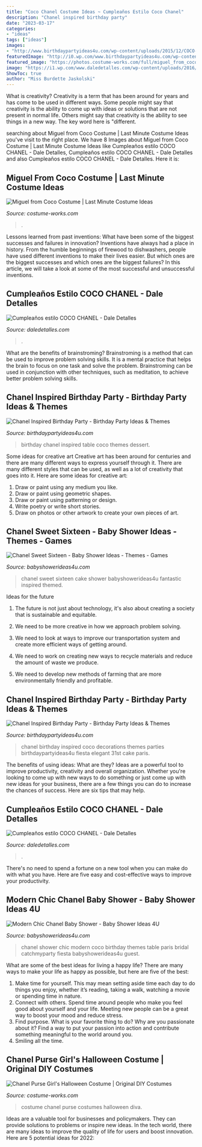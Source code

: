 ```yaml
---
title: "Coco Chanel Costume Ideas ~ Cumpleaños Estilo Coco Chanel"
description: "Chanel inspired birthday party"
date: "2023-03-17"
categories:
- "ideas"
tags: ["ideas"]
images:
- "http://www.birthdaypartyideas4u.com/wp-content/uploads/2015/12/COCO-Chanel-inspired-birthday-party-decorations-550x733.jpg"
featuredImage: "http://i0.wp.com/www.birthdaypartyideas4u.com/wp-content/uploads/2015/12/COCO-Chanel-inspired-birthday-party-dessert-table.jpg"
featured_image: "https://photos.costume-works.com/full/miguel_from_coco5.jpg"
image: "https://i1.wp.com/www.daledetalles.com/wp-content/uploads/2016/03/25-1.jpg"
ShowToc: true
author: "Miss Burdette Jaskolski"
---
```



What is creativity?
Creativity is a term that has been around for years and has come to be used in different ways. Some people might say that creativity is the ability to come up with ideas or solutions that are not present in normal life. Others might say that creativity is the ability to see things in a new way. The key word here is "different.

	

		
searching about Miguel from Coco Costume | Last Minute Costume Ideas you've visit to the right place. We have 8 Images about Miguel from Coco Costume | Last Minute Costume Ideas like Cumpleaños estilo COCO CHANEL - Dale Detalles, Cumpleaños estilo COCO CHANEL - Dale Detalles and also Cumpleaños estilo COCO CHANEL - Dale Detalles. Here it is:
		
    
## Miguel From Coco Costume | Last Minute Costume Ideas

<img loading=lazy src="https://photos.costume-works.com/full/miguel_from_coco5.jpg" onerror="this.onerror=null;this.src='https://tse2.mm.bing.net/th?id=OIP.PjGKbKtauAUKdgoEXj9rDAHaIy&amp;pid=15.1';" alt="Miguel from Coco Costume | Last Minute Costume Ideas">

_Source: costume-works.com_

>. 

	

Lessons learned from past inventions: What have been some of the biggest successes and failures in innovation?
Inventions have always had a place in history. From the humble beginnings of firewood to dishwashers, people have used different inventions to make their lives easier. But which ones are the biggest successes and which ones are the biggest failures? In this article, we will take a look at some of the most successful and unsuccessful inventions.

    
## Cumpleaños Estilo COCO CHANEL - Dale Detalles

<img loading=lazy src="https://i1.wp.com/www.daledetalles.com/wp-content/uploads/2016/03/27.jpg?resize=696%2C419" onerror="this.onerror=null;this.src='https://tse2.mm.bing.net/th?id=OIP.Ez63-jQ9fZYhE15BmestbgHaEd&amp;pid=15.1';" alt="Cumpleaños estilo COCO CHANEL - Dale Detalles">

_Source: daledetalles.com_

>. 

	

What are the benefits of brainstroming?
Brainstroming is a method that can be used to improve problem solving skills. It is a mental practice that helps the brain to focus on one task and solve the problem. Brainstroming can be used in conjunction with other techniques, such as meditation, to achieve better problem solving skills.

    
## Chanel Inspired Birthday Party - Birthday Party Ideas &amp; Themes

<img loading=lazy src="http://i0.wp.com/www.birthdaypartyideas4u.com/wp-content/uploads/2015/12/COCO-Chanel-inspired-birthday-party-dessert-table.jpg" onerror="this.onerror=null;this.src='https://tse2.mm.bing.net/th?id=OIP.ZAgH8kGJ7U2EqmjK04zWNQHaJ4&amp;pid=15.1';" alt="Chanel Inspired Birthday Party - Birthday Party Ideas &amp; Themes">

_Source: birthdaypartyideas4u.com_

>birthday chanel inspired table coco themes dessert. 

	

Some ideas for creative art
Creative art has been around for centuries and there are many different ways to express yourself through it. There are many different styles that can be used, as well as a lot of creativity that goes into it. Here are some ideas for creative art:
1) Draw or paint using any medium you like.
2) Draw or paint using geometric shapes.
3) Draw or paint using patterning or design.
4) Write poetry or write short stories.
5) Draw on photos or other artwork to create your own pieces of art.

    
## Chanel Sweet Sixteen - Baby Shower Ideas - Themes - Games

<img loading=lazy src="http://babyshowerideas4u.com/wp-content/uploads/2014/01/1526380_674764635888082_655656192_n.jpg" onerror="this.onerror=null;this.src='https://tse1.mm.bing.net/th?id=OIP.Xt4tz9xa4nnR0dNkpNSP6wHaJ4&amp;pid=15.1';" alt="Chanel Sweet Sixteen - Baby Shower Ideas - Themes - Games">

_Source: babyshowerideas4u.com_

>chanel sweet sixteen cake shower babyshowerideas4u fantastic inspired themed. 

	

Ideas for the future
1. The future is not just about technology, it's also about creating a society that is sustainable and equitable.
2. We need to be more creative in how we approach problem solving.

3. We need to look at ways to improve our transportation system and create more efficient ways of getting around.

4. We need to work on creating new ways to recycle materials and reduce the amount of waste we produce.

5. We need to develop new methods of farming that are more environmentally friendly and profitable.

    
## Chanel Inspired Birthday Party - Birthday Party Ideas &amp; Themes

<img loading=lazy src="http://www.birthdaypartyideas4u.com/wp-content/uploads/2015/12/COCO-Chanel-inspired-birthday-party-decorations-550x733.jpg" onerror="this.onerror=null;this.src='https://tse4.mm.bing.net/th?id=OIP.V4qfSKxScqV_7OffCmwbogHaJ3&amp;pid=15.1';" alt="Chanel Inspired Birthday Party - Birthday Party Ideas &amp; Themes">

_Source: birthdaypartyideas4u.com_

>chanel birthday inspired coco decorations themes parties birthdaypartyideas4u fiesta elegant 31st cake paris. 

	

The benefits of using ideas: What are they?
Ideas are a powerful tool to improve productivity, creativity and overall organization. Whether you're looking to come up with new ways to do something or just come up with new ideas for your business, there are a few things you can do to increase the chances of success. Here are six tips that may help.

    
## Cumpleaños Estilo COCO CHANEL - Dale Detalles

<img loading=lazy src="https://i1.wp.com/www.daledetalles.com/wp-content/uploads/2016/03/25-1.jpg" onerror="this.onerror=null;this.src='https://tse3.mm.bing.net/th?id=OIP.tiwFxjZi2R3tB7FAJ1rg8wHaE2&amp;pid=15.1';" alt="Cumpleaños estilo COCO CHANEL - Dale Detalles">

_Source: daledetalles.com_

>. 

	

There's no need to spend a fortune on a new tool when you can make do with what you have. Here are five easy and cost-effective ways to improve your productivity.

    
## Modern Chic Chanel Baby Shower - Baby Shower Ideas 4U

<img loading=lazy src="https://babyshowerideas4u.com/wp-content/uploads/2016/04/Modern-Chic-Chanel-Baby-Shower-Guest-Table-600x800.jpg" onerror="this.onerror=null;this.src='https://tse2.mm.bing.net/th?id=OIP.ePrPkvh4seRH1CdziyZrOwHaJ4&amp;pid=15.1';" alt="Modern Chic Chanel Baby Shower - Baby Shower Ideas 4U">

_Source: babyshowerideas4u.com_

>chanel shower chic modern coco birthday themes table paris bridal catchmyparty fiesta babyshowerideas4u guest. 

	

What are some of the best ideas for living a happy life?
There are many ways to make your life as happy as possible, but here are five of the best: 
1. Make time for yourself. This may mean setting aside time each day to do things you enjoy, whether it’s reading, taking a walk, watching a movie or spending time in nature. 
2. Connect with others. Spend time around people who make you feel good about yourself and your life. Meeting new people can be a great way to boost your mood and reduce stress. 
3. Find purpose. What is your favorite thing to do? Why are you passionate about it? Find a way to put your passion into action and contribute something meaningful to the world around you. 
4. Smiling all the time.

    
## Chanel Purse Girl&#039;s Halloween Costume | Original DIY Costumes

<img loading=lazy src="https://photos.costume-works.com/full/chanel_purse3.jpg" onerror="this.onerror=null;this.src='https://tse3.mm.bing.net/th?id=OIP.rG3seOCytF9h7nuEDrSX4gHaLN&amp;pid=15.1';" alt="Chanel Purse Girl&#039;s Halloween Costume | Original DIY Costumes">

_Source: costume-works.com_

>costume chanel purse costumes halloween diva. 

	

Ideas are a valuable tool for businesses and policymakers. They can provide solutions to problems or inspire new ideas. In the tech world, there are many ideas to improve the quality of life for users and boost innovation. Here are 5 potential ideas for 2022: 

